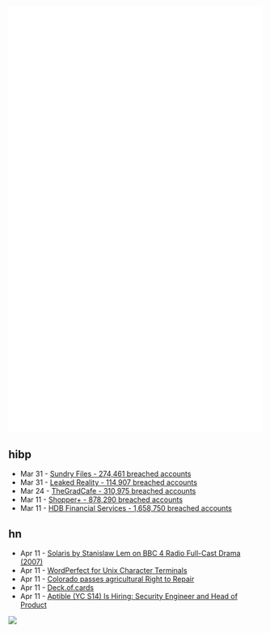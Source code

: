 ![Metrics](https://raw.githubusercontent.com/phixion/phixion/master/metrics.svg)

## hibp

<!--
for https://github.com/phixion/phixion/blob/main/.github/workflows/feeds.yml
-->
<!--START_SECTION:haveibeenpwnd-->
- Mar 31 - [Sundry Files - 274,461 breached accounts](https://haveibeenpwned.com/PwnedWebsites#SundryFiles)
- Mar 31 - [Leaked Reality - 114,907 breached accounts](https://haveibeenpwned.com/PwnedWebsites#LeakedReality)
- Mar 24 - [TheGradCafe - 310,975 breached accounts](https://haveibeenpwned.com/PwnedWebsites#TheGradCafe)
- Mar 11 - [Shopper+ - 878,290 breached accounts](https://haveibeenpwned.com/PwnedWebsites#ShopperPlus)
- Mar 11 - [HDB Financial Services - 1,658,750 breached accounts](https://haveibeenpwned.com/PwnedWebsites#HDBFinancialServices)
<!--END_SECTION:haveibeenpwnd-->

## hn

<!--
for https://github.com/phixion/phixion/blob/main/.github/workflows/feeds.yml
-->
<!--START_SECTION:hn-->
- Apr 11 - [Solaris by Stanislaw Lem on BBC 4 Radio Full-Cast Drama (2007)](https://www.youtube.com/watch?v=oe8lRAIunxs)
- Apr 11 - [WordPerfect for Unix Character Terminals](https://github.com/taviso/wpunix)
- Apr 11 - [Colorado passes agricultural Right to Repair](https://www.ifixit.com/News/73291/colorado-approves-first-ever-agricultural-right-to-repair-bill)
- Apr 11 - [Deck.of.cards](https://deck.of.cards/old/)
- Apr 11 - [Aptible (YC S14) Is Hiring: Security Engineer and Head of Product](https://www.aptible.com/culture-hub/careers)
<!--END_SECTION:hn-->

<!--
for https://yhype.me
-->
![](https://hit.yhype.me/github/profile?user_id=13013670)
